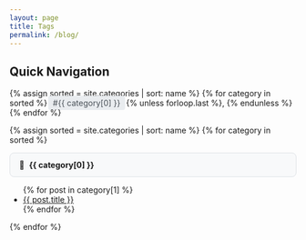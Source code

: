```yaml
---
layout: page
title: Tags
permalink: /blog/
---
```


<style>
.folder-category {
  background-color: #f8f9fa;
  border: 1px solid #dee2e6;
  border-radius: 8px;
  padding: 12px 16px;
  margin: 8px 0;
  position: relative;
}
.folder-category::before {
  content: "📁";
  margin-right: 8px;
}
</style>

## Quick Navigation
{% assign sorted = site.categories | sort: name  %}
{% for category in sorted %}<a href="#{{ category[0] | slugify }}" style="display: inline; padding: 4px 8px; margin: 2px; background-color: #e9ecef; border-radius: 4px; text-decoration: none; color: #495057;">#{{ category[0] }}</a>{% unless forloop.last %}, {% endunless %}{% endfor %}

{% assign sorted = site.categories | sort: name  %}
{% for category in sorted %}

<h4 class="folder-category" id="{{ category[0] | slugify }}">{{ category[0] }}</h4>
<ul>
    {% for post in category[1] %}
      <li><a href="{{ post.url }}">{{ post.title }}</a></li>
    {% endfor %}
</ul>  
{% endfor %}
